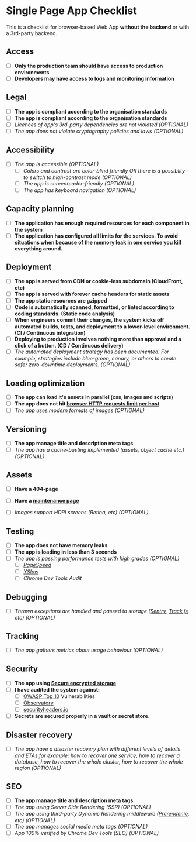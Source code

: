 # Single Page App Checklist

This is a checklist for browser-based Web App **without the backend** or with a 3rd-party backend.

## Access
 - [ ] **Only the production team should have access to production environments**
 - [ ] **Developers may have access to logs and monitoring information**

## Legal

 - [ ] **The app is compliant according to the organisation standards**
 - [ ] **The app is compliant according to the organisation standards**
 - [ ] *Licences of app's 3rd-party dependencies are not violated (OPTIONAL)*
 - [ ] *The app does not violate cryptography policies and laws (OPTIONAL)*

## Accessibility
 
 - [ ] *The app is accessible (OPTIONAL)*
    - [ ] *Colors and contrast are color-blind friendly OR there is a possiblity to switch to high-contrast mode (OPTIONAL)*
    - [ ] *The app is screenreader-friendly (OPTIONAL)*
    - [ ] *The app has keyboard navigation (OPTIONAL)*

## Capacity planning

- [ ] **The application has enough required resources for each component in the system**
- [ ] **The application has configured all limits for the services. To avoid situations when because of the memory leak in one service you kill everything around.**

## Deployment

 - [ ] **The app is served from CDN or cookie-less subdomain (CloudFront, etc)**
 - [ ] **The app is served with forever cache headers for static assets**
 - [ ] **The app static resources are gzipped**
 - [ ] **Code is automatically scanned, formatted, or linted according to coding standards. (Static code analysis)**
 - [ ] **When engineers commit their changes, the system kicks off automated builds, tests, and deployment to a lower-level environment. (CI / Continuous integration)**
 - [ ] **Deploying to production involves nothing more than approval and a click of a button. (CD / Continuous delivery)**
 - [ ] *The automated deployment strategy has been documented. For example, strategies include blue-green, canary, or others to create safer zero-downtime deployments. (OPTIONAL)*

## Loading optimization

 - [ ] **The app can load it's assets in parallel (css, images and scripts)**
 - [ ] **The app does not hit [browser HTTP requests limit per host](http://stackoverflow.com/questions/985431/max-parallel-http-connections-in-a-browser)**
 - [ ] *The app uses modern formats of images (OPTIONAL)*

## Versioning

 - [ ] **The app manage title and description meta tags**
 - [ ] *The app has a cache-busting implemented (assets, object cache etc.) (OPTIONAL)*

## Assets

 - [ ] **Have a 404-page**
 - [ ] **Have a [maintenance page](https://www.smashingmagazine.com/2009/06/effective-maintenance-pages-examples-and-best-practices/)**
 - [ ] *Images support HDPI screens (Retina, etc) (OPTIONAL)*


## Testing

 - [ ] **The app does not have memory leaks**
 - [ ] **The app is loading in less than 3 seconds**
 - [ ] *The app is passing performance tests with high grades (OPTIONAL)*
    - [ ] *[PageSpeed](https://developers.google.com/speed/pagespeed/)*
    - [ ] *[YSlow](http://yslow.org/)*
    - [ ] *Chrome Dev Tools Audit*

## Debugging

 - [ ] *Thrown exceptions are handled and passed to storage ([Sentry](https://sentry.io/), [Track.js](https://trackjs.com/), etc) (OPTIONAL)*

## Tracking

 - [ ] *The app gathers metrics about usage behaviour (OPTIONAL)*

## Security

 - [ ] **The app using [Secure encrypted storage](https://www.npmjs.com/package/secure-ls)**
 - [ ] **I have audited the system against:**
    - [ ] [OWASP Top 10](https://www.owasp.org/index.php/OWASP_Top_Ten_Cheat_Sheet) Vulnerabilities
    - [ ] [Observatory](https://observatory.mozilla.org/)
    - [ ] [securityheaders.io](https://securityheaders.io/)
- [ ] **Secrets are secured properly in a vault or secret store.**

## Disaster recovery

 - [ ] *The app have a disaster recovery plan with different levels of details and ETAs for example: how to recover one service, how to recover a database, how to recover the whole cluster, how to recover the whole region (OPTIONAL)*

## SEO

 - [ ] **The app manage title and description meta tags**
 - [ ] *The app using Server Side Rendering (SSR) (OPTIONAL)*
 - [ ] *The app using third-party Dynamic Rendering middleware ([Prerender.io](https://prerender.io/), etc) (OPTIONAL)*
 - [ ] *The app manages social media meta tags (OPTIONAL)*
 - [ ] *App 100% verified by Chrome Dev Tools (SEO) (OPTIONAL)*
